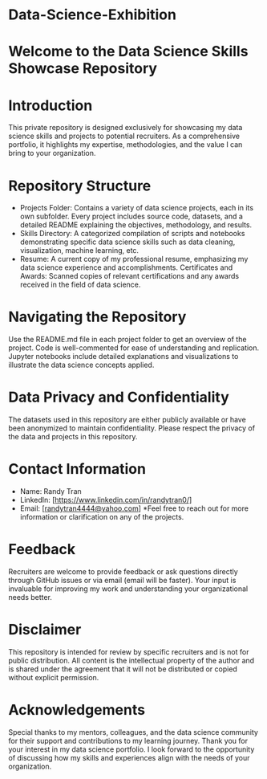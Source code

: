 # Data-Science-Exhibition

# Welcome to the Data Science Skills Showcase Repository
# Introduction
This private repository is designed exclusively for showcasing my data science skills and projects to potential recruiters. As a comprehensive portfolio, it highlights my expertise, methodologies, and the value I can bring to your organization.

# Repository Structure
* Projects Folder: Contains a variety of data science projects, each in its own subfolder. Every project includes source code, datasets, and a detailed README explaining the objectives, methodology, and results.
* Skills Directory: A categorized compilation of scripts and notebooks demonstrating specific data science skills such as data cleaning, visualization, machine learning, etc.
* Resume: A current copy of my professional resume, emphasizing my data science experience and accomplishments.
Certificates and Awards: Scanned copies of relevant certifications and any awards received in the field of data science.

# Navigating the Repository
Use the README.md file in each project folder to get an overview of the project.
Code is well-commented for ease of understanding and replication.
Jupyter notebooks include detailed explanations and visualizations to illustrate the data science concepts applied.

# Data Privacy and Confidentiality
The datasets used in this repository are either publicly available or have been anonymized to maintain confidentiality.
Please respect the privacy of the data and projects in this repository.

# Contact Information
* Name: Randy Tran
* LinkedIn: [https://www.linkedin.com/in/randytran0/]
* Email: [randytran4444@yahoo.com]
*Feel free to reach out for more information or clarification on any of the projects.
# Feedback
Recruiters are welcome to provide feedback or ask questions directly through GitHub issues or via email (email will be faster).
Your input is invaluable for improving my work and understanding your organizational needs better.


# Disclaimer
This repository is intended for review by specific recruiters and is not for public distribution.
All content is the intellectual property of the author and is shared under the agreement that it will not be distributed or copied without explicit permission.

# Acknowledgements
Special thanks to my mentors, colleagues, and the data science community for their support and contributions to my learning journey.
Thank you for your interest in my data science portfolio. I look forward to the opportunity of discussing how my skills and experiences align with the needs of your organization.
